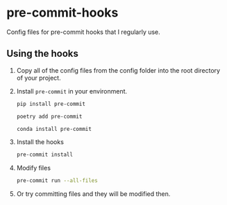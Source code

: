 # pre-commit-hooks

Config files for pre-commit hooks that I regularly use.

## Using the hooks

1. Copy all of the config files from the config folder into the root directory of your project.
1. Install `pre-commit` in your environment.

    ```bash
    pip install pre-commit

    poetry add pre-commit

    conda install pre-commit
    ```

1. Install the hooks

    ```bash
    pre-commit install
    ```

1. Modify files

    ```bash
    pre-commit run --all-files
    ```

1. Or try committing files and they will be modified then.
